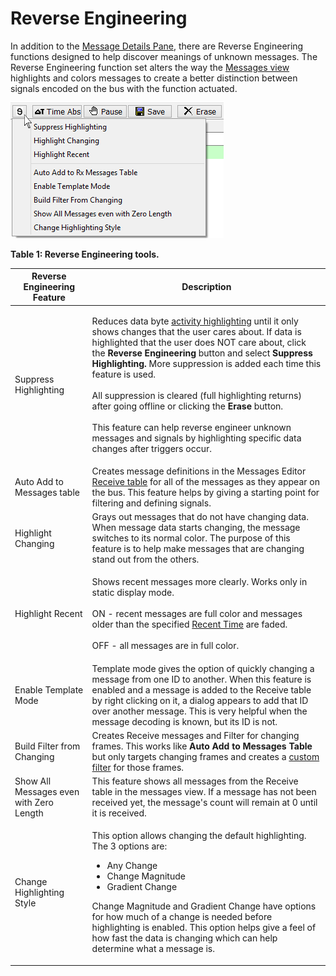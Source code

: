 # Reverse Engineering

In addition to the [Message Details Pane](message-details-pane.md), there are Reverse Engineering functions designed to help discover meanings of unknown messages. The Reverse Engineering function set alters the way the [Messages view](../) highlights and colors messages to create a better distinction between signals encoded on the bus with the function actuated.

![Figure 1: The Reverse Engineering menu is opened at the top of Messages view.](../../../../.gitbook/assets/spymsgvwrvseng.gif)

**Table 1: Reverse Engineering tools.**

| Reverse Engineering Feature             | Description                                                                                                                                                                                                                                                                                                                                                                                                                                                                                                                                                                                                                                                                                     |
| --------------------------------------- | ----------------------------------------------------------------------------------------------------------------------------------------------------------------------------------------------------------------------------------------------------------------------------------------------------------------------------------------------------------------------------------------------------------------------------------------------------------------------------------------------------------------------------------------------------------------------------------------------------------------------------------------------------------------------------------------------- |
| Suppress Highlighting                   | <p>Reduces data byte <a href="../messages-view-buffer-display/displaying-signals-in-messages-view.md">activity highlighting</a> until it only shows changes that the user cares about. If data is highlighted that the user does NOT care about, click the <strong>Reverse Engineering</strong> button and select <strong>Suppress Highlighting.</strong> More suppression is added each time this feature is used.<br><br>All suppression is cleared (full highlighting returns) after going offline or clicking the <strong>Erase</strong> button.<br><br>This feature can help reverse engineer unknown messages and signals by highlighting specific data changes after triggers occur.</p> |
| Auto Add to Messages table              | Creates message definitions in the Messages Editor [Receive table](../../message-editor/messages-editor-receive-transmit-and-database-tables.md) for all of the messages as they appear on the bus. This feature helps by giving a starting point for filtering and defining signals.                                                                                                                                                                                                                                                                                                                                                                                                           |
| Highlight Changing                      | Grays out messages that do not have changing data. When message data starts changing, the message switches to its normal color. The purpose of this feature is to help make messages that are changing stand out from the others.                                                                                                                                                                                                                                                                                                                                                                                                                                                               |
| Highlight Recent                        | <p>Shows recent messages more clearly. Works only in static display mode.<br><br>ON - recent messages are full color and messages older than the specified <a href="../messages-view-bottom-toolbar/messages-view-setup.md">Recent Time</a> are faded.<br><br>OFF - all messages are in full color.</p>                                                                                                                                                                                                                                                                                                                                                                                         |
| Enable Template Mode                    | Template mode gives the option of quickly changing a message from one ID to another. When this feature is enabled and a message is added to the Receive table by right clicking on it, a dialog appears to add that ID over another message. This is very helpful when the message decoding is known, but its ID is not.                                                                                                                                                                                                                                                                                                                                                                        |
| Build Filter from Changing              | Creates Receive messages and Filter for changing frames. This works like **Auto Add to Messages Table** but only targets changing frames and creates a [custom filter](../messages-view-filter-bar/messages-view-custom-filters.md) for those frames.                                                                                                                                                                                                                                                                                                                                                                                                                                           |
| Show All Messages even with Zero Length | This feature shows all messages from the Receive table in the messages view. If a message has not been received yet, the message's count will remain at 0 until it is received.                                                                                                                                                                                                                                                                                                                                                                                                                                                                                                                 |
| Change Highlighting Style               | <p>This option allows changing the default highlighting. The 3 options are:</p><ul><li>Any Change</li><li>Change Magnitude</li><li>Gradient Change</li></ul><p>Change Magnitude and Gradient Change have options for how much of a change is needed before highlighting is enabled. This option helps give a feel of how fast the data is changing which can help determine what a message is.</p>                                                                                                                                                                                                                                                                                              |
